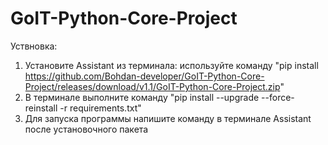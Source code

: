# GoIT-Python-Core-Project




Уствновка:
1. Установите Assistant из терминала: используйте команду "pip install https://github.com/Bohdan-developer/GoIT-Python-Core-Project/releases/download/v1.1/GoIT-Python-Core-Project.zip" 
2. В терминале выполните команду "pip install --upgrade --force-reinstall -r requirements.txt"
3. Для запуска программы напишите команду в терминале Assistant после установочного пакета 
